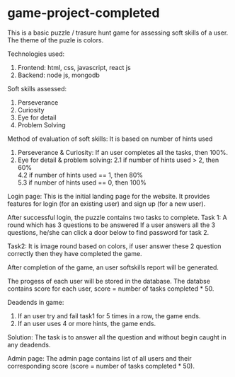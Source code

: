 # game-project-completed

This is a basic puzzle / trasure hunt game for assessing soft skills of a user.
The theme of the puzle is colors.

Technologies used:
  1. Frontend: html, css, javascript, react js
  2. Backend: node js, mongodb
  
 Soft skills assessed:
  1. Perseverance
  2. Curiosity
  3. Eye for detail
  4. Problem Solving

Method of evaluation of soft skills:
It is based on number of hints used
  1. Perseverance & Curiosity: If an user completes all the tasks, then 100%.
  2. Eye for detail & problem solving: 
        2.1 if number of hints used > 2, then 60% <br />
        4.2 if number of hints used == 1, then 80% <br />
        5.3 if number of hints used == 0, then 100% <br />

  
Login page:
  This is the initial landing page for the website.
  It provides features for login (for an existing user) and sign up (for a new user).


After successful login, the puzzle contains two tasks to complete.
Task 1: A round which has 3 questions to be answered
If a user answers all the 3 questions, he/she can click a door below to find password for task 2.

Task2: It is image round based on colors, if user answer these 2 question correctly then they have completed the game.

After completion of the game, an user softskills report will be generated.

The progess of each user will be stored in the database.
The databse contains score for each user, score = number of tasks completed * 50.

Deadends in game:
  1. If an user try and fail task1 for 5 times in a row, the game ends.
  2. If an user uses 4 or more hints, the game ends.

Solution:
  The task is to answer all the  question and without begin caught in any deadends.
  
Admin page:
  The admin page contains list of all users and their corresponding score (score = number of tasks completed * 50).
  
  
  
  
  
 


 
 
 
